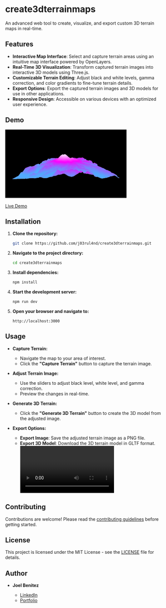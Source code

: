 # create3dterrainmaps

An advanced web tool to create, visualize, and export custom 3D terrain maps in real-time.

## Features

- **Interactive Map Interface**: Select and capture terrain areas using an intuitive map interface powered by OpenLayers.
- **Real-Time 3D Visualization**: Transform captured terrain images into interactive 3D models using Three.js.
- **Customizable Terrain Editing**: Adjust black and white levels, gamma correction, and color gradients to fine-tune terrain details.
- **Export Options**: Export the captured terrain images and 3D models for use in other applications.
- **Responsive Design**: Accessible on various devices with an optimized user experience.

## Demo
![terrain mountain](./public/terrain_mountain.gif)

[Live Demo](https://your-demo-url.com)

## Installation

1. **Clone the repository:**

   ```bash
   git clone https://github.com/j03rul4nd/create3dterrainmaps.git
   ```

2. **Navigate to the project directory:**

   ```bash
   cd create3dterrainmaps
   ```

3. **Install dependencies:**

   ```bash
   npm install
   ```

4. **Start the development server:**

   ```bash
   npm run dev
   ```

5. **Open your browser and navigate to:**

   ```
   http://localhost:3000
   ```

## Usage

- **Capture Terrain:**

  - Navigate the map to your area of interest.
  - Click the **"Capture Terrain"** button to capture the terrain image.

- **Adjust Terrain Image:**

  - Use the sliders to adjust black level, white level, and gamma correction.
  - Preview the changes in real-time.

- **Generate 3D Terrain:**

  - Click the **"Generate 3D Terrain"** button to create the 3D model from the adjusted image.

- **Export Options:**

  - **Export Image**: Save the adjusted terrain image as a PNG file.
  - **Export 3D Model**: Download the 3D terrain model in GLTF format.
![export terrain mountain](./public/export_terrain_3d.mp4)

## Contributing

Contributions are welcome! Please read the [contributing guidelines](CONTRIBUTING.md) before getting started.

## License

This project is licensed under the MIT License - see the [LICENSE](LICENSE) file for details.

## Author

- **Joel Benitez**

  - [LinkedIn](https://www.linkedin.com/in/joel-benitez-iiot-industry/)
  - [Portfolio](https://joelbenitez.onrender.com/)


